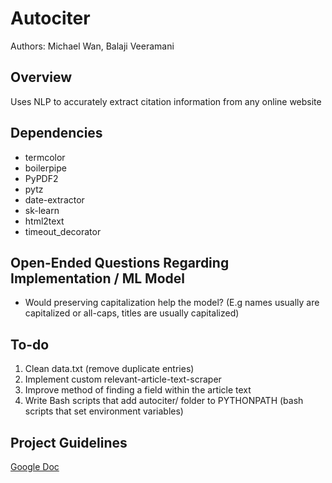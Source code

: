 # Autociter
Authors: Michael Wan, Balaji Veeramani

## Overview
Uses NLP to accurately extract citation information from any online website

## Dependencies
- termcolor
- boilerpipe
- PyPDF2
- pytz
- date-extractor
- sk-learn
- html2text
- timeout_decorator
<!-- - datefinder==0.6.1 [(need to manually install zip and change regex==2016.01.10 to regex>=2016.01.10)](https://stackoverflow.com/questions/44016287/error-in-pip-install-datefinder) -->

## Open-Ended Questions Regarding Implementation / ML Model
- Would preserving capitalization help the model? (E.g names usually are capitalized or all-caps, titles are usually capitalized)

## To-do
1. Clean data.txt (remove duplicate entries)
2. Implement custom relevant-article-text-scraper
3. Improve method of finding a field within the article text
4. Write Bash scripts that add autociter/ folder to PYTHONPATH (bash scripts that set environment variables)

## Project Guidelines
[Google Doc](https://docs.google.com/document/d/1TixeELMOJiErqlB_TrHYywdB45SXnI5XN9w0SOLU6vg/edit?usp=sharing)
